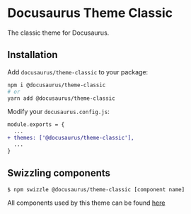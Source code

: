 # Docusaurus Theme Classic

The classic theme for Docusaurus.

## Installation

Add `docusaurus/theme-classic` to your package:

```bash
npm i @docusaurus/theme-classic
# or
yarn add @docusaurus/theme-classic
```

Modify your `docusaurus.config.js`:

```diff
module.exports = {
  ...
+ themes: ['@docusaurus/theme-classic'],
  ...
}
```

## Swizzling components

```shell
$ npm swizzle @docusaurus/theme-classic [component name]
```

All components used by this theme can be found [here](https://github.com/facebook/docusaurus/tree/main/packages/docusaurus-theme-classic/src/theme)
